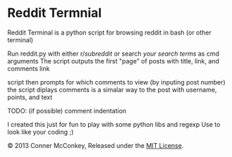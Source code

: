 # Reddit Termnial

Reddit Terminal is a python script for browsing reddit in bash (or other terminal)

Run reddit.py with either r/*subreddit* or search *your search terms* as cmd arguments
The script outputs the first "page" of posts with title, link, and comments link

script then prompts for which comments to view (by inputing post number)
the script diplays comments is a simalar way to the post with username, points, and text

TODO: (if possible) comment indentation 

I created this just for fun to play with some python libs and regexp
Use to look like your coding ;)

© 2013 Conner McConkey, Released under the [MIT License](http://www.opensource.org/licenses/MIT).

